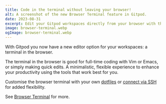 ```yaml
---
title: Code in the terminal without leaving your browser!
alt: A screenshot of the new Browser Terminal feature in Gitpod.
date: 2023-08-31
excerpt: Edit your Gitpod workspaces directly from your browser with the all-new Browser Terminal.
image: browser-terminal.webp
ogImage: browser-terminal.webp
---
```


With Gitpod you now have a new editor option for your workspaces: a terminal in the browser.

The terminal in the browser is good for full-time coding with Vim or Emacs, or simply making quick edits. A minimalistic, flexible experience to enhance your productivity using the tools that work best for you.

Customise the browser terminal with your own [dotfiles](/docs/configure/user-settings/dotfiles) or [connect via SSH](/docs/references/ides-and-editors/command-line) for added flexibility.

See [Browser Terminal](/docs/references/ides-and-editors/browser-terminal) for more.
